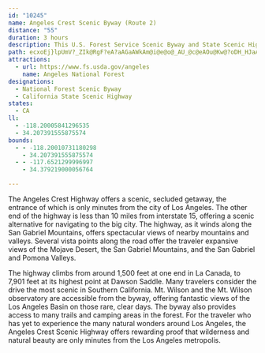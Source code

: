 ```yaml
---
id: "10245"
name: Angeles Crest Scenic Byway (Route 2)
distance: "55"
duration: 3 hours
description: This U.S. Forest Service Scenic Byway and State Scenic Highway winds along the spine of the San Gabriel Mountains.  It provides views of mountain peaks, the Mojave Desert and the Los Angeles Basin.
path: ecxoEj}lpUmV?_ZIk@RgF?eA?aAGaAWkAm@i@e@o@_AU_@c@eAOu@Kw@?oDH_HJaAZ_Br@iCf@}Ah@u@z@k@`@Ur@u@Zc@^uAHeA?u@I{@MuAOiBUkAQe@S[OUi@c@SKUKSCo@EQ?S?YHc@N_@Vc@j@gFlKoAjCU\_@b@[Tk@TaAHy@K_@Q]Uc@e@S]Qu@Io@EaCEw@Gq@Mq@Ka@[cA_@s@c@g@kAoA{@cAqA}AoAsAUMWGo@Bo@d@w@l@_@No@@i@G[SSQa@q@Qi@E_@Ag@FeC?[G[MWGM]WgBs@_@SQO]o@i@wAWs@Qs@Go@EeALmA?YC_@M]KWYU_@KqAG_@QSYSa@c@mBIQY[e@K{@BgDZ]LUPOTK\Il@k@zAsAbCYZOHWLw@BkBAy@CU@UD[JsAd@y@X_@N_@VQP}@nBSVKJc@VgB^YNe@^]b@KRK\Ih@IbAD`ADjBPxGIp@K\OXOTg@b@WNUJGBo@Be@Kc@SUUMSYi@Wy@m@{@y@k@eAWmEOu@Pg@Ve@h@c@rA]v@[\[TSHq@@c@G]C_@Ae@F[Li@b@IJc@v@c@`@YN_@HW@e@Ek@Eo@MSA]@[JaAl@cAr@WNcArAGFSN}@d@a@V_@T[Xg@n@MXGTKp@Ej@A|@?r@Aj@Kl@KVo@f@ULg@J]Ba@Cq@Wu@o@k@Ui@KW?qAX}@h@oAlAUVg@^g@j@Wb@GVCxAR~ABZAv@Kd@Ob@[Zc@Rc@BeBOaAE]FMDWPUZW^KRGVGd@Eh@EXMXUVa@VWH[BQBi@IsAmAk@c@iAgAO[MSGa@CkBS}@c@m@WMw@MSBYB{Av@u@PmB\m@?c@C{@UWMWWc@gAKa@G_@?c@Dy@Fc@Ne@N]FMT]XSZQ~@_@^SVKb@m@Rc@Lq@@w@Io@Ki@GMMYU]a@Sw@KoELYGKEUQg@]U}@Km@Au@L{A^iFDa@F_BAm@]w@GMW]aA_@e@CYFc@Ho@H[Bm@Cc@K]Se@a@e@i@s@iASo@Ai@@s@No@Vm@hAmAx@_Av@u@|Aq@dAc@j@[LIb@q@Hi@Bc@Ai@Mu@Ka@e@o@e@Ya@MgEe@e@G{BAa@By@NoAXYFSBk@CeAc@U]M[Qq@Ec@@_@Dg@ZaA`@aAV{@RoAFkAJyARuALg@F[Xw@`@q@Zk@b@]`@k@Pa@Vo@Je@Jk@Bm@CyBC_@I[GWkA{C[o@m@i@QM]Mc@EaAAeDUyAH}@Da@Ek@WcAo@i@u@Ws@Os@IqAA_ALmB?q@Ca@I_@OYc@m@_BkA}@iAuCiEa@q@_@_AQ{@Ci@Ck@B}@N_BJiATs@dAqBVc@Ng@j@sFNo@N_@Re@V]r@w@r@{@T]L[Lo@?o@Ec@Kg@Uc@qAsB_BuBo@m@wAw@k@c@]m@M]Gm@?w@b@}CBm@@a@CmC?mAAmAEqBKkAYoB_A}CUw@YcBCSAm@?{@Fy@TyAf@wCd@eDVmCdAwKd@wBTg@x@yBj@_B^{AHiAAa@MiAOo@aB}EaB}EOm@C[?g@DYH]Ra@NU^_@TK\K^C^ITKf@]V]Vs@Dq@?wA@o@Dc@\kAXw@l@gAbA}ATg@n@gBfByEj@eBPk@Hg@LcABm@AgAMkBYaCGcACa@@c@PkAZqAfAkDZaAL_@H_@@u@A]]uBGi@Ai@TeBl@}Al@m@d@o@j@k@T]Vi@N[ZsAfA{GVqADk@Ae@Cc@Ic@Ig@Km@C_@Am@Bu@Fk@Ng@Ri@Tc@X_@`@a@j@e@d@c@R]Tk@FYd@uBl@cDTiAF[JSTe@f@g@nAw@\UP_@F{@Ca@IYKYQQYO_@G]Fa@PYVOXQp@Kh@[p@YXa@T_A\}Bz@s@LU?YDkEi@c@GmAg@m@c@][]MYMa@AUF[La@d@M`@Gv@A|BIx@I\[b@UTu@Tk@D[C[OWWOWK]Ec@?i@BYHUJUZWVW~CsDTe@Ro@Ng@T_ATo@HQFQl@_@JE`@Md@Ad@Jv@\jAhAFFRHRLVDRDb@DZAf@GdAWb@[b@g@hB{CpAgCLYLa@@m@Ee@O[QYUSUKYC_@CcBD_@QWQ[a@O]Qe@Oe@EWKo@Be@DWx@mBJ_@@W@_@Im@o@oDK_AFc@J[\[ZOTELAD?VDZNTNRT`@l@XVZR\Cl@W\SlAu@`C}@dAa@^c@f@Y`Ak@^[\UpA_Ad@]p@o@RYTy@Ro@CcAOu@i@mAk@c@uEoB}AsAw@kBOmAOyDIg@i@kAwBy@{B_Bc@QsDRs@UwGkGo@y@_@u@Os@I_BVmBt@sDFyAKqCsA}EE_BXsAlFwIRi@JeAEsAo@eA}CyCg@s@[w@UmBBsAP{BE}@Om@sBkBYo@Os@?q@v@_ECaAOs@]k@yAyAi@sADqCEcBe@eAQWwCkA}@mAOa@Iw@Ds@`AuGSaBYk@iEgDi@iAO_A?sAXiAnCeFhBmF|@yA`AaC\wCE{Bc@oEEmKIeA_DoIIw@CaBOeAi@_AcAaAYs@e@qCk@aAiAi@qCGiA{@YcAByAbC{EJkBOaAeCmJIsAHm@x@qC?mBOu@HwAPs@|AmCTmARqE?uA]cCaKeZUgAOyCIeFOm@?g@_BeG]iCEkC^uPy@uLEaCDi@x@uDXgDd@mAhAeBNk@DgAGyAm@yHHaEQ_GJ{@Xw@tAmBN_@Ba@IkAy@aBw@mAWq@Mk@KgADy@UmCc@_CO_BVsFWaAu@yA}@eA[_ADuA\kA`@y@R_B]gCCqAPsCQu@kBkCs@yBWgBi@kBqA{C[e@gG{Fw@eDeAsIs@{BAmADe@RY@k@UoBm@}@y@k@iDs@i@a@sDqFsGoEmBeBuLiNcAkDeAwMIaDl@}GSmBYgAu@_A}Ae@oAG}@RqKzH}@jAyAnEu@v@[L}AHgLeCc@?o@Ps@r@Uh@It@ZnFG`BO|@_@`AwAdBsDfBw@rAKrAJrCAdBYzAu@|A]ZeAh@sBRwAWoC_Bo@G_AP_AdAWx@BhBjAfFXvCBx@i@|LYxBi@~BcAzB}HdMiBtBcBdA_Bj@gDZcBEiGaBcBGgAF_A`@u@j@_C~DmCzBmCpBs@^_ATs@?cA[[S]]Wg@Yy@IkB@uBC}@WgAy@kAyCgC}@gCKgCZsDAqB]mB_AgAaJyDoAYiAFcAd@]b@k@lAw@nDWx@u@jAgAz@_A\mEx@y@D]?iBq@_AaAe@yAIs@BeC~@yEDmBy@gIEmAJmGIgAGq@Yq@]c@}DkCeAY}A?UFc@d@aG`EaBb@cBDsOcBmOaDgCY}@SuAgAm@iBGo@Ge@FkA`@{DCkBUsBiCmG]m@eAqAoBiAy@]sDs@cLaBoRRoBSoCiAo@c@}AcB_BaCg@]eBi@eACm@QiAo@aAgAiJaUYqBTuATg@^]f@Y|HyB^WhAmARe@TsAGoCiDyJGo@BkAXsCA_Cw@uBa@_BOqCXuBzEeP`@uCE_Co@oC_@w@{XwZyEiHwFsOqJqYYeCUoE?{Bj@cB|@aA~CcAx@a@`AkAp@iDh@qEEgCXaGxAuCxCcEh@aBDmAIqAk@uA}@cA_BoEcA{H?k@b@sCT_CIkAOi@sCqDo@eBiAiF_Aw@c@Gi@F[Nm@z@aBhGaBbI_@bFSdAk@`By@p@iAl@gCPaAXkClBq@Jg@Q_@Se@aAD_ANc@r@m@^GlCFj@G^Qp@s@zA{D\wAFeFb@aDhAcG?}@YgAk@_Ao@[m@q@U_A@}@L]xBqB^kB?{@ScB?u@ReAXs@~AkAfAsBhCuL^aHPgAVeArAgDt@sAR}@NoADkAIeAOk@sBuD_@yBJmBl@qBzLyQnA}A|@q@xCoAlDm@hBExALlE~@hBC|@U`Aq@\y@h@aD?q@e@uB{I_M_B}EWqEVsJd@uDTeAjBsEN_ACu@Sm@_Ao@s@Gg@Pk@`@kBlBi@P}ALo@Si@_@_AuAMe@U_E]yAq@qAgC{G_@y@_CaBy@qASmAFoCGeAKq@_@e@u@g@aB]cCU_D_As@g@oAkB}@qCUuCNaAlDgJ^kBCqAo@y@}As@_A_BI{@LeBb@u@j@e@lE_BfDmFPw@AoBYy@wBqBYe@aAaEc@g@mASyA_B_@w@i@gC?mEH_BNaAb@}@t@u@hCsAr@q@b@gAHw@CyCTuKQ{ASs@q@u@}@a@gDEoAMiAYs@e@iAyB{A_FqAiDi@cAk@a@cA@s@TiDtA_B?y@[cBiAuIaDq@g@]s@Uy@?kDUw@qF}Gm@eBSuDAcEHgBt@gDNsAGmDF_DEaAIw@e@y@}AmAu@{@_@eAG_BFeATqApK_VlBoFrA_AnBWXDnBz@vAvBn@l@n@X^BvCQf@_@f@}@PmAQuA}AgHW_Dy@kGGcCh@uNKeBcBgJ_@uCCcBBgAZkBpEcNTgA@_A_@qBeC_Ci@Uo@GgBTq@?gA[u@y@kAkGFsANy@^y@x@y@|B_@bAe@Za@h@y@XkADyAPyAPm@T_@l@a@hAOhBV~Bk@bBEx@Or@w@t@aD|@cAf@UdBWhEqAz@AzB\tA@dAe@RSRa@TsARgIIcBg@{BAg@Lq@d@qAhAgCtBsF`A_AhEmB|EAn@Qn@e@l@u@Nc@Ha@@yAIk@_AuD?w@\mAx@qA^aA`@_Hx@cGM_A[m@e@q@k@]w@?mDj@qBHm@Wu@gAw@]iAQkGHkAe@_@YOYOyBXmERq@~ByC^u@TqA?qAJcAvAaFx@_J\yB`@gEIgAUi@e@g@c@Sy@CaCh@_AJcBc@g@[wAmCo@c@q@?uCj@eAKsA[uAoAo@SsCSc@Pc@d@k@fA_@Z}@VwCPe@Lc@\k@`Ai@`BcAlAwC~A[^cB`Fi@d@i@JsAMe@SYc@o@gAY}@ImAFuCW_Au@gAaBe@{BRi@Ew@_@eByCoCmCqAsCU_@iAs@iCq@}FqIcCmByDoBk@{@Kk@KmCFyDVuAR_@P_@lAy@^MbB?~@ZlCpDj@^`B\rDxBxBA`Ee@jAe@r@e@b@u@Tq@r@uJT_AZ_@Z[l@W~CQjGo@|@c@d@g@^}AIwA_AkCe@s@aDsBa@mBHqCSyB_@qAmCuFi@cEe@cAy@a@gGQ}AYi@We@s@_AgDs@u@sFFiAs@m@kAQgBSm@m@i@oCByCf@i@Ks@a@s@eAGgA|@aGAyCHk@hAgBh@yDnAuDBw@Yy@c@a@i@W_F]uBmAkB\wCzAyB~AyAp@y@Ly@?eAQo@[i@_@m@}@cBs@k@Ao@JwAl@_CdBsAzAsAXcAYaBsBiAkBWy@OyAD_BXoAXk@f@_@z@M~EL|@Gx@]h@k@h@}@NcACeBk@uJ_@mAmByBIm@EyA~AmDVsA@k@Am@Sk@aAyA{AgDAm@ZmDKqEDs@Ts@^_@lCeBj@ObDOfBUh@_@dA_Bb@mBBkB}@aDs@y@_AqCyCaC_@w@IcBHyF^sEb@mD@s@{@iNZkBxCyKRoA?m@_AkICoBNiA\iAdC_ERs@TiBLgDCaAYwAe@}@wAwAe@Si@MsDEaILwC~@k@JsAQi@{@Ok@UyBNeBEgBc@mAyBwEIy@HoAd@}A`AmAdE{A|@o@NUJWt@yDfAyB^mBHyAS_CuAqDY_AOkA\yEM{@o@_CSqBEmCIq@Yo@c@e@u@_@mEa@_Ac@c@e@k@aBI_A@gAReAb@eAbCsENoA@wCLs@\g@d@S^E^D~An@bAP~@S^Sr@oA^qE^wAXg@~AqA|@yAToA?k@OkAiAmDU_BG{BLyATeArCmGb@gBXgBN}C_@uKBy@p@mChAyBlAaAdBcAX_@n@cBHsBc@oBe@u@qIoH}@cAeBgAmCaAk@w@}@{Ag@k@mAi@wDu@iBm@cAkAUeAEeANuAZq@t@y@dLsEr@GhDl@xAKbAu@b@_BJwACa@Uy@Ue@cAeAUKyBAoAYi@_@mBmCa@YyJkC_@_@Sa@Q_A?qAT{@v@qBPy@DgA_@mGNsKKoAwAmGOqA?g@RkA^sAbBsDl@g@tEaGbDeDh@y@pDgHz@gDr@sDPuPVyBXsA~BuE^iA^wFR}ArDkNnCeNb@uCR_DDgJRmC~@mCbEoJjDkG|@{CzBeLZ}BXyH^mFr@{ChBeGrAsFJeBBcD
attractions:
  - url: https://www.fs.usda.gov/angeles
    name: Angeles National Forest
designations:
  - National Forest Scenic Byway
  - California State Scenic Highway
states:
  - CA
ll:
  - -118.20005841296535
  - 34.207391555875574
bounds:
  - - -118.20010731180298
    - 34.207391555875574
  - - -117.6521299996997
    - 34.379219000056764

---
```


The Angeles Crest Highway offers a scenic, secluded getaway, the entrance of which is only minutes from the city of Los Angeles.  The other end of the highway is less than 10 miles from interstate 15, offering a scenic alternative for navigating to the big city.  The highway, as it winds along the San Gabriel Mountains, offers spectacular views of nearby mountains and valleys.  Several vista points along the road offer the traveler expansive views of the Mojave Desert, the San Gabriel Mountains, and the San Gabriel and Pomona Valleys.

The highway climbs from around 1,500 feet at one end in La Canada, to 7,901 feet at its highest point at Dawson Saddle.  Many travelers consider the drive the most scenic in Southern California.  Mt. Wilson and the Mt. Wilson observatory are accessible from the byway, offering fantastic views of the Los Angeles Basin on those rare, clear days.  The byway also provides access to many trails and camping areas in the forest. For the traveler who has yet to experience the many natural wonders around Los Angeles, the Angeles Crest Scenic Highway offers rewarding proof that wilderness and natural beauty are only minutes from the Los Angeles metropolis.
